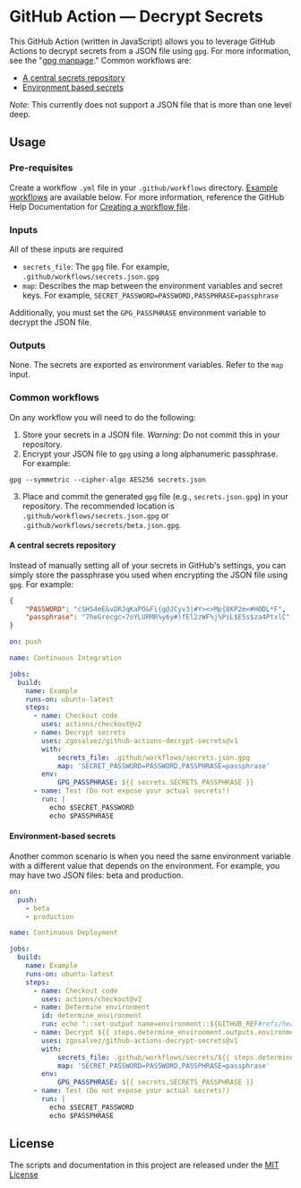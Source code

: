 # GitHub Action — Decrypt Secrets

This GitHub Action (written in JavaScript) allows you to leverage GitHub Actions to decrypt secrets from a JSON file using `gpg`. For more information, see the "[gpg manpage](https://www.gnupg.org/gph/de/manual/r1023.html)." Common workflows are:

* [A central secrets repository](#a-central-secrets-repository)
* [Environment based secrets](#environment-based-secrets)

*Note:* This currently does not support a JSON file that is more than one level deep.

## Usage
### Pre-requisites
Create a workflow `.yml` file in your `.github/workflows` directory. [Example workflows](#common-workflows) are available below. For more information, reference the GitHub Help Documentation for [Creating a workflow file](https://help.github.com/en/articles/configuring-a-workflow#creating-a-workflow-file).

### Inputs
All of these inputs are required

- `secrets_file`: The `gpg` file. For example, `.github/workflows/secrets.json.gpg`
- `map`: Describes the map between the environment variables and secret keys. For example, `SECRET_PASSWORD=PASSWORD,PASSPHRASE=passphrase`

Additionally, you must set the `GPG_PASSPHRASE` environment variable to decrypt the JSON file.

### Outputs
None. The secrets are exported as environment variables. Refer to the `map` input.

### Common workflows

On any workflow you will need to do the following:

1. Store your secrets in a JSON file. *Warning:* Do not commit this in your repository.
2. Encrypt your JSON file to `gpg` using a long alphanumeric passphrase. For example:
```shell
gpg --symmetric --cipher-algo AES256 secrets.json 
```
3. Place and commit the generated `gpg` file (e.g., `secrets.json.gpg`) in your repository. The recommended location is `.github/workflows/secrets.json.gpg` or `.github/workflows/secrets/beta.json.gpg`.

#### A central secrets repository
Instead of manually setting all of your secrets in GitHub's settings, you can simply store the passphrase you used when encrypting the JSON file using `gpg`. For example:
```json
{
    "PASSWORD": "cSHS4mE&vDRJqKaPO&Fi{g@JCyv3|#Y><>Mp{8KP2m<#H0DL*F",
    "passphrase": "7heGrecgc<7oYLURMR%y6y#)fEl2zWF%j%PiL$E5s$za4PtxlC",
}
```
```yaml
on: push

name: Continuous Integration

jobs:
  build:
    name: Example
    runs-on: ubuntu-latest
    steps:
      - name: Checkout code
        uses: actions/checkout@v2
      - name: Decrypt secrets
        uses: zgosalvez/github-actions-decrypt-secrets@v1
        with:
            secrets_file: .github/workflows/secrets.json.gpg
            map: 'SECRET_PASSWORD=PASSWORD,PASSPHRASE=passphrase'
        env:
            GPG_PASSPHRASE: ${{ secrets.SECRETS_PASSPHRASE }}
      - name: Test (Do not expose your actual secrets!)
        run: |
          echo $SECRET_PASSWORD
          echo $PASSPHRASE
```

#### Environment-based secrets
Another common scenario is when you need the same environment variable with a different value that depends on the environment. For example, you may have two JSON files: beta and production.
```yaml
on:
  push:
    - beta
    - production

name: Continuous Deployment

jobs:
  build:
    name: Example
    runs-on: ubuntu-latest
    steps:
      - name: Checkout code
        uses: actions/checkout@v2
      - name: Determine environment
        id: determine_environment
        run: echo "::set-output name=environment::${GITHUB_REF#refs/heads/}"
      - name: Decrypt ${{ steps.determine_environment.outputs.environment }} secrets
        uses: zgosalvez/github-actions-decrypt-secrets@v1
        with:
            secrets_file: .github/workflows/secrets/${{ steps.determine_environment.outputs.environment }}.json.gpg
            map: 'SECRET_PASSWORD=PASSWORD,PASSPHRASE=passphrase'
        env:
            GPG_PASSPHRASE: ${{ secrets.SECRETS_PASSPHRASE }}
      - name: Test (Do not expose your actual secrets!)
        run: |
          echo $SECRET_PASSWORD
          echo $PASSPHRASE
```

## License
The scripts and documentation in this project are released under the [MIT License](LICENSE)